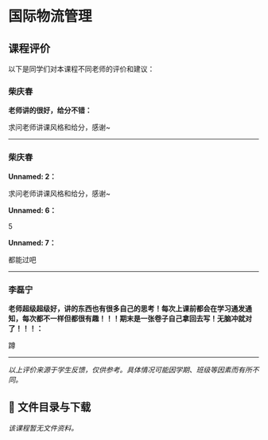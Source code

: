 # 国际物流管理

## 课程评价

以下是同学们对本课程不同老师的评价和建议：

### 柴庆春

**老师讲的很好，给分不错：**

求问老师讲课风格和给分，感谢~

---

### 柴庆春

**Unnamed: 2：**

求问老师讲课风格和给分，感谢~

**Unnamed: 6：**

5

**Unnamed: 7：**

都能过吧

---

### 李磊宁

**老师超级超级好，讲的东西也有很多自己的思考！每次上课前都会在学习通发通知，每次都不一样但都很有趣！！！期末是一张卷子自己拿回去写！无脑冲就对了！！！：**

蹲

---

*以上评价来源于学生反馈，仅供参考。具体情况可能因学期、班级等因素而有所不同。*
## 📄 文件目录与下载

_该课程暂无文件资料。_
